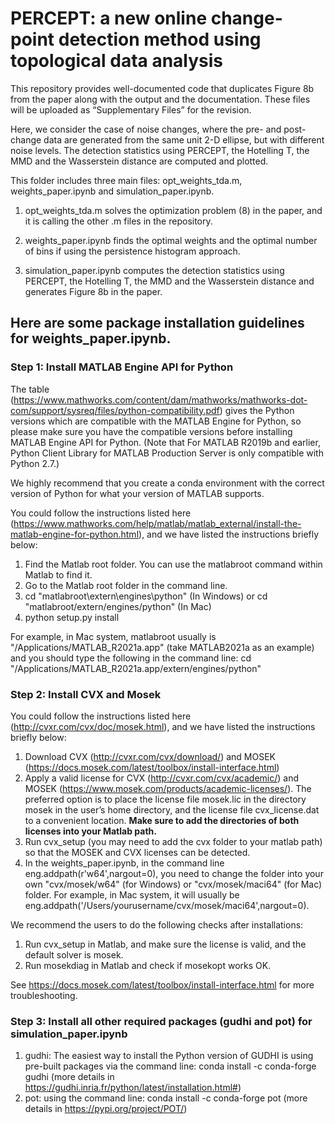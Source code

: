 # PERCEPT: a new online change-point detection method using topological data analysis

This repository provides well-documented code that duplicates Figure 8b from the paper along with the output and the documentation. These files will be uploaded as “Supplementary Files” for the revision. 

Here, we consider the case of noise changes, where the pre- and post-change data are generated from the same unit 2-D ellipse, but with different noise levels. The detection statistics using PERCEPT, the Hotelling T, the MMD and the Wasserstein distance are computed and plotted. 

This folder includes three main files: opt_weights_tda.m, weights_paper.ipynb and simulation_paper.ipynb. 

1. opt_weights_tda.m solves the optimization problem (8) in the paper, and it is calling the other .m files in the repository.

2. weights_paper.ipynb finds the optimal weights and the optimal number of bins if using the persistence histogram approach. 

3. simulation_paper.ipynb computes the detection statistics using PERCEPT, the Hotelling T, the MMD and the Wasserstein distance and generates Figure 8b in the paper. 

## Here are some package installation guidelines for weights_paper.ipynb.

### Step 1: Install MATLAB Engine API for Python

The table (https://www.mathworks.com/content/dam/mathworks/mathworks-dot-com/support/sysreq/files/python-compatibility.pdf) gives the Python versions which are compatible with the MATLAB Engine for Python, so please make sure you have the compatible versions before installing MATLAB Engine API for Python. (Note that For MATLAB R2019b and earlier, Python Client Library for MATLAB Production Server is only compatible with Python
2.7.)

We highly recommend that you create a conda environment with the correct version of Python for what your version of MATLAB supports. 

You could follow the instructions listed here (https://www.mathworks.com/help/matlab/matlab_external/install-the-matlab-engine-for-python.html), and we have listed the instructions briefly below: 

1. Find the Matlab root folder. You can use the matlabroot command within Matlab to find it.
2. Go to the Matlab root folder in the command line.
3. cd "matlabroot\extern\engines\python" (In Windows) or cd "matlabroot/extern/engines/python" (In Mac)
4. python setup.py install

For example, in Mac system, matlabroot usually is "/Applications/MATLAB_R2021a.app" (take MATLAB2021a as an example) and you should type the following in the command line: cd "/Applications/MATLAB_R2021a.app/extern/engines/python"

### Step 2: Install CVX and Mosek

You could follow the instructions listed here (http://cvxr.com/cvx/doc/mosek.html), and we have listed the instructions briefly below:

1. Download CVX (http://cvxr.com/cvx/download/) and MOSEK (https://docs.mosek.com/latest/toolbox/install-interface.html)
2. Apply a valid license for CVX (http://cvxr.com/cvx/academic/) and MOSEK (https://www.mosek.com/products/academic-licenses/). The preferred option is to place the license file mosek.lic in the directory mosek in the user’s home directory, and the license file cvx_license.dat to a convenient location. **Make sure to add the directories of both licenses into your Matlab path.** 
3. Run cvx_setup (you may need to add the cvx folder to your matlab path) so that the MOSEK and CVX licenses can be detected.
4. In the weights_paper.ipynb, in the command line eng.addpath(r'w64',nargout=0), you need to change the folder into your own "cvx/mosek/w64" (for Windows) or "cvx/mosek/maci64" (for Mac) folder. For example, in Mac system, it will usually be eng.addpath('/Users/yourusername/cvx/mosek/maci64',nargout=0).

We recommend the users to do the following checks after installations:
1. Run cvx_setup in Matlab, and make sure the license is valid, and the default solver is mosek.
2. Run mosekdiag in Matlab and check if mosekopt works OK.

See https://docs.mosek.com/latest/toolbox/install-interface.html for more troubleshooting.

### Step 3: Install all other required packages (gudhi and pot) for simulation_paper.ipynb

1. gudhi: The easiest way to install the Python version of GUDHI is using pre-built packages via the command line: conda install -c conda-forge gudhi (more details in https://gudhi.inria.fr/python/latest/installation.html#)
2. pot: using the command line: conda install -c conda-forge pot (more details in https://pypi.org/project/POT/)
